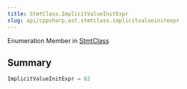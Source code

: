 ```yaml
---
title: StmtClass.ImplicitValueInitExpr
slug: api/cppsharp.ast.stmtclass.implicitvalueinitexpr
---
```

Enumeration Member in [StmtClass](/api/cppsharp/ast/stmtclass)

## Summary



```csharp
ImplicitValueInitExpr = 82
```

